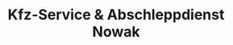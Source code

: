 ---
title: "Kfz-Service & Abschleppdienst Nowak"
url: /luebz/kfz-service-und-abschleppdienst-nowak/
shop: Autowerkstatt
---